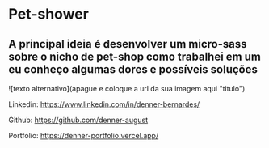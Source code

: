  # Pet-shower

## A principal ideia é desenvolver um micro-sass sobre o nicho de pet-shop como trabalhei em um eu conheço algumas dores e possíveis soluções

![texto alternativo](apague e coloque a url da sua imagem aqui "titulo")

Linkedin: <https://www.linkedin.com/in/denner-bernardes/>

Github:  <https://github.com/denner-august>

Portfolio: <https://denner-portfolio.vercel.app/>
